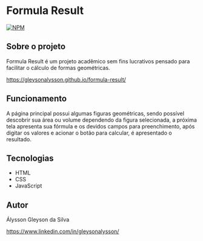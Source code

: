 # Formula Result

[![NPM](https://img.shields.io/npm/l/react)](https://github.com/gleysonalysson/formula-result/blob/main/LICENSE)

## Sobre o projeto

Formula Result é um projeto acadêmico sem fins lucrativos pensado para facilitar o cálculo de formas geométricas.


https://gleysonalysson.github.io/formula-result/

## Funcionamento

A página principal possui algumas figuras geométricas, sendo possível descobrir sua área ou volume dependendo da figura selecionada, a próxima tela apresenta sua fórmula e os devidos campos para preenchimento, após digitar os valores e acionar o botão para calcular, é apresentado o resultado.

## Tecnologias
- HTML
- CSS
- JavaScript

## Autor

Álysson Gleyson da Silva

https://www.linkedin.com/in/gleysonalysson/
